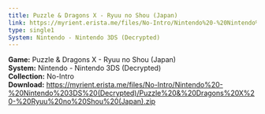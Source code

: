 ```yaml
---
title: Puzzle & Dragons X - Ryuu no Shou (Japan)
link: https://myrient.erista.me/files/No-Intro/Nintendo%20-%20Nintendo%203DS%20(Decrypted)/Puzzle%20&%20Dragons%20X%20-%20Ryuu%20no%20Shou%20(Japan).zip
type: single1
System: Nintendo - Nintendo 3DS (Decrypted)
---
```

<b>Game:</b> Puzzle & Dragons X - Ryuu no Shou (Japan)<br>
<b>System:</b> Nintendo - Nintendo 3DS (Decrypted)<br>
<b>Collection:</b> No-Intro<br>
<b>Download:</b> https://myrient.erista.me/files/No-Intro/Nintendo%20-%20Nintendo%203DS%20(Decrypted)/Puzzle%20&%20Dragons%20X%20-%20Ryuu%20no%20Shou%20(Japan).zip
